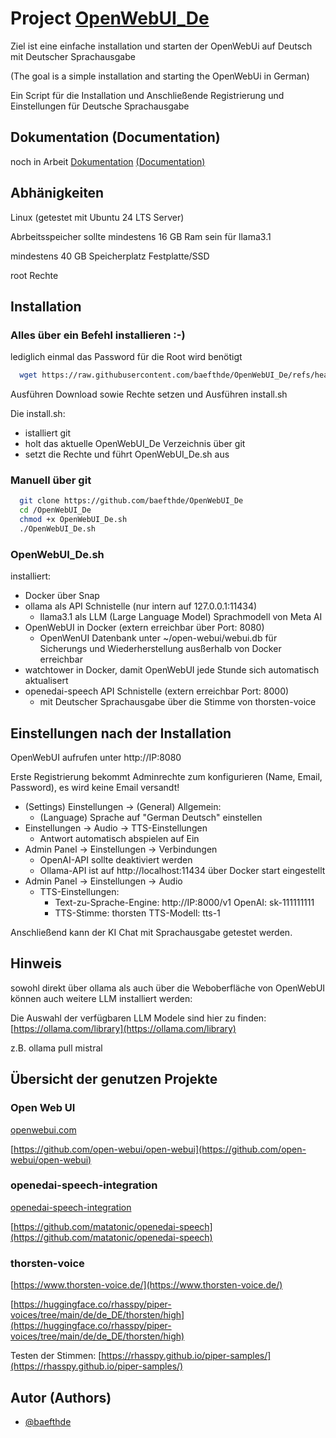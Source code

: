 
# Project [OpenWebUI_De](https://github.com/baefthde/OpenWebUI_De/)

Ziel ist eine einfache installation und starten der OpenWebUi auf Deutsch mit Deutscher Sprachausgabe

(The goal is a simple installation and starting the OpenWebUi in German)

Ein Script für die Installation und Anschließende Registrierung und Einstellungen für Deutsche Sprachausgabe

## Dokumentation (Documentation)

noch in Arbeit
[Dokumentation](https://github.com/baefthde/OpenWebUI_De/doc/) [(Documentation)](https://github.com/baefthde/OpenWebUI_De/doc/)

## Abhänigkeiten

Linux (getestet mit Ubuntu 24 LTS Server)

Abrbeitsspeicher sollte mindestens 16 GB Ram sein für llama3.1

mindestens 40 GB Speicherplatz Festplatte/SSD

root Rechte

## Installation

### Alles über ein Befehl installieren :-)

lediglich einmal das Password für die Root wird benötigt

```bash
  wget https://raw.githubusercontent.com/baefthde/OpenWebUI_De/refs/heads/main/install.sh && chmod +x install.sh && ./install.sh
```
Ausführen Download sowie Rechte setzen und Ausführen install.sh

Die install.sh:
 - istalliert git
 - holt das aktuelle OpenWebUI_De Verzeichnis über git
 - setzt die Rechte und führt OpenWebUI_De.sh aus

### Manuell über git

```bash
  git clone https://github.com/baefthde/OpenWebUI_De
  cd /OpenWebUI_De
  chmod +x OpenWebUI_De.sh
  ./OpenWebUI_De.sh
```

### OpenWebUI_De.sh

installiert:
 - Docker über Snap
 - ollama als API Schnistelle (nur intern auf 127.0.0.1:11434)
   - llama3.1 als LLM (Large Language Model) Sprachmodell von Meta AI
 - OpenWebUI in Docker (extern erreichbar über Port: 8080)
   - OpenWenUI Datenbank unter ~/open-webui/webui.db für Sicherungs und Wiederherstellung ausßerhalb von Docker erreichbar
 - watchtower in Docker, damit OpenWebUI jede Stunde sich automatisch aktualisert
 - openedai-speech API Schnistelle (extern erreichbar Port: 8000)
   - mit Deutscher Sprachausgabe über die Stimme von thorsten-voice

## Einstellungen nach der Installation

OpenWebUI aufrufen unter http://IP:8080

Erste Registrierung bekommt Adminrechte zum konfigurieren (Name, Email, Password), es wird keine Email versandt!

- (Settings) Einstellungen -> (General) Allgemein:
  - (Language) Sprache auf "German Deutsch" einstellen
- Einstellungen -> Audio -> TTS-Einstellungen
  - Antwort automatisch abspielen auf Ein
- Admin Panel -> Einstellungen -> Verbindungen
	 - OpenAI-API sollte deaktiviert werden
  - Ollama-API ist auf http://localhost:11434 über Docker start eingestellt
- Admin Panel -> Einstellungen -> Audio
  - TTS-Einstellungen:
    - Text-zu-Sprache-Engine: http://IP:8000/v1 OpenAI: sk-111111111
    - TTS-Stimme: thorsten TTS-Modell: tts-1

Anschließend kann der KI Chat mit Sprachausgabe getestet werden.

## Hinweis

sowohl direkt über ollama als auch über die Weboberfläche von OpenWebUI können auch weitere LLM installiert werden:

Die Auswahl der verfügbaren LLM Modele sind hier zu finden: [https://ollama.com/library](https://ollama.com/library)

z.B. ollama pull mistral
  
## Übersicht der genutzen Projekte
### Open Web UI
[openwebui.com](https://openwebui.com)

[https://github.com/open-webui/open-webui](https://github.com/open-webui/open-webui)

### openedai-speech-integration
[openedai-speech-integration](https://docs.openwebui.com/tutorial/openedai-speech-integration/)

[https://github.com/matatonic/openedai-speech](https://github.com/matatonic/openedai-speech)

### thorsten-voice
[https://www.thorsten-voice.de/](https://www.thorsten-voice.de/)

[https://huggingface.co/rhasspy/piper-voices/tree/main/de/de_DE/thorsten/high](https://huggingface.co/rhasspy/piper-voices/tree/main/de/de_DE/thorsten/high)

Testen der Stimmen:
[https://rhasspy.github.io/piper-samples/](https://rhasspy.github.io/piper-samples/)

## Autor (Authors)

- [@baefthde](https://www.github.com/baefthde)
